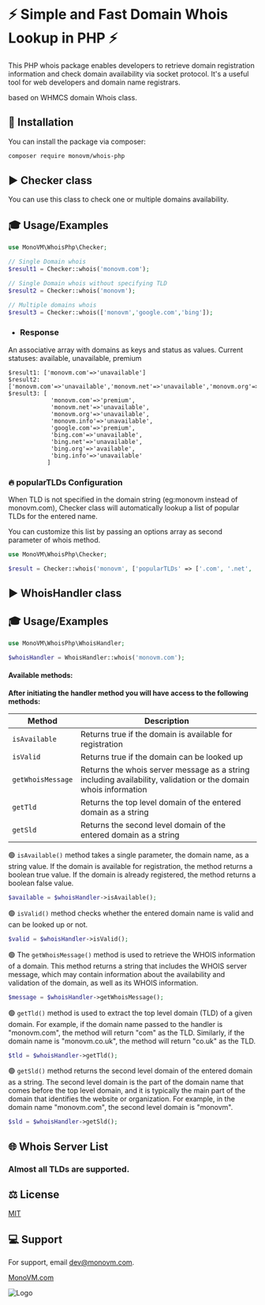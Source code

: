 # :zap: Simple and Fast Domain Whois Lookup in PHP :zap:

This PHP whois package enables developers to retrieve domain registration information and check domain availability via socket
protocol. It's a useful tool for web developers and domain name registrars.

based on WHMCS domain Whois class.

## :scroll: Installation

You can install the package via composer:

```bash
composer require monovm/whois-php
```

## :arrow_forward: Checker class

You can use this class to check one or multiple domains availability.

## :mortar_board: Usage/Examples

```PHP
use MonoVM\WhoisPhp\Checker;

// Single Domain whois
$result1 = Checker::whois('monovm.com');

// Single Domain whois without specifying TLD
$result2 = Checker::whois('monovm');

// Multiple domains whois
$result3 = Checker::whois(['monovm','google.com','bing']);
```

- ### Response

An associative array with domains as keys and status as values.
Current statuses: available, unavailable, premium

```code
$result1: ['monovm.com'=>'unavailable']
$result2: ['monovm.com'=>'unavailable','monovm.net'=>'unavailable','monovm.org'=>'unavailable','monovm.info'=>'unavailable']
$result3: [
            'monovm.com'=>'premium',
            'monovm.net'=>'unavailable',
            'monovm.org'=>'unavailable',
            'monovm.info'=>'unavailable',
            'google.com'=>'premium',
            'bing.com'=>'unavailable',
            'bing.net'=>'unavailable',
            'bing.org'=>'available',
            'bing.info'=>'unavailable'
           ]
```

### :fire: popularTLDs Configuration

When TLD is not specified in the domain string (eg:monovm instead of monovm.com), Checker class will automatically
lookup a list of popular TLDs for the entered name.

You can customize this list by passing an options array as second parameter of whois method.

```PHP
use MonoVM\WhoisPhp\Checker;

$result = Checker::whois('monovm', ['popularTLDs' => ['.com', '.net', '.org', '.info']]);
```



## :arrow_forward: WhoisHandler class

## :mortar_board: Usage/Examples

```PHP
use MonoVM\WhoisPhp\WhoisHandler;

$whoisHandler = WhoisHandler::whois('monovm.com');
```

#### Available methods:

**After initiating the handler method you will have access to the following methods:**

| Method        | Description                                                                                                      |
|---------------|------------------------------------------------------------------------------------------------------------------|
| `isAvailable` | Returns true if the domain is available for registration                                                         |
| `isValid`     | Returns true if the domain can be looked up                                                                      |
| `getWhoisMessage` | Returns the whois server message as a string including availability, validation or the domain whois information  |
| `getTld`      | Returns the top level domain of the entered domain as a string                                                   |
| `getSld`      | Returns the second level domain of the entered domain as a string                                                |

:green_circle: `isAvailable()` method takes a single parameter, the domain name, as a string value. If the domain is
available for registration, the method returns a boolean true value. If the domain is already registered, the method
returns a boolean false value.

```PHP
$available = $whoisHandler->isAvailable();
```

:green_circle: `isValid()` method checks whether the entered domain name is valid and can be looked up or not.

```PHP
$valid = $whoisHandler->isValid();
```

:green_circle: The `getWhoisMessage()` method is used to retrieve the WHOIS information of a domain. This method returns
a string that includes the WHOIS server message, which may contain information about the availability and validation of
the domain, as well as its WHOIS information.

```PHP
$message = $whoisHandler->getWhoisMessage();
```

:green_circle: `getTld()` method is used to extract the top level domain (TLD) of a given domain. For example, if the
domain name passed to the handler is "monovm.com", the method will return "com" as the TLD. Similarly, if the domain
name is "monovm.co.uk", the method will return "co.uk" as the TLD.

```PHP
$tld = $whoisHandler->getTld();
```

:green_circle: `getSld()` method returns the second level domain of the entered domain as a string. The second level
domain is the part of the domain name that comes before the top level domain, and it is typically the main part of the
domain that identifies the website or organization. For example, in the domain name "monovm.com", the second level
domain is "monovm".

```PHP
$sld = $whoisHandler->getSld();
```

## :globe_with_meridians: Whois Server List
### Almost all TLDs are supported.

## :balance_scale: License

[MIT](https://choosealicense.com/licenses/mit/)

## :computer: Support

For support, email dev@monovm.com.

[MonoVM.com](https://monovm.com)

![Logo](https://monovm.com/site-assets/images/logo-monovm.svg)

